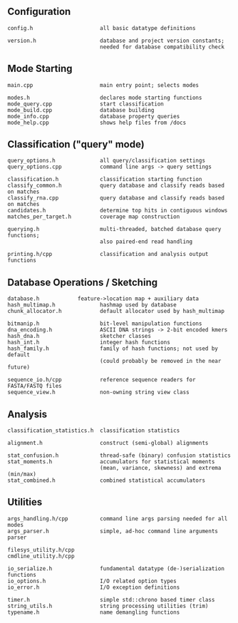 Configuration
---------------------------------------------------------------------
```
config.h                     all basic datatype definitions

version.h                    database and project version constants;
                             needed for database compatibility check
```

Mode Starting
---------------------------------------------------------------------
```
main.cpp                     main entry point; selects modes

modes.h                      declares mode starting functions
mode_query.cpp               start classification 
mode_build.cpp               database building 
mode_info.cpp                database property queries
mode_help.cpp                shows help files from /docs
```

Classification ("query" mode)
---------------------------------------------------------------------
```
query_options.h              all query/classification settings 
query_options.cpp            command line args -> query settings

classification.h             classification starting function
classify_common.h            query database and classify reads based on matches 
classify_rna.cpp             query database and classify reads based on matches 
candidates.h                 determine top hits in contiguous windows
matches_per_target.h         coverage map construction

querying.h                   multi-threaded, batched database query functions;
                             also paired-end read handling

printing.h/cpp               classification and analysis output functions
```

Database Operations / Sketching
---------------------------------------------------------------------
```                          
database.h            feature->location map + auxiliary data
hash_multimap.h              hashmap used by database
chunk_allocator.h            default allocator used by hash_multimap

bitmanip.h                   bit-level manipulation functions
dna_encoding.h               ASCII DNA strings -> 2-bit encoded kmers
hash_dna.h                   sketcher classes
hash_int.h                   integer hash functions
hash_family.h                family of hash functions; not used by default
                             (could probably be removed in the near future)

sequence_io.h/cpp            reference sequence readers for FASTA/FASTQ files
sequence_view.h              non-owning string view class
```

Analysis
---------------------------------------------------------------------
```
classification_statistics.h  classification statistics

alignment.h                  construct (semi-global) alignments

stat_confusion.h             thread-safe (binary) confusion statistics
stat_moments.h               accumulators for statistical moments
                             (mean, variance, skewness) and extrema (min/max)
stat_combined.h              combined statistical accumulators
```

Utilities
---------------------------------------------------------------------
```
args_handling.h/cpp          command line args parsing needed for all modes
args_parser.h                simple, ad-hoc command line arguments parser

filesys_utility.h/cpp
cmdline_utility.h/cpp

io_serialize.h               fundamental datatype (de-)serialization functions
io_options.h                 I/O related option types
io_error.h                   I/O exception definitions

timer.h                      simple std::chrono based timer class
string_utils.h               string processing utilities (trim)
typename.h                   name demangling functions
```
